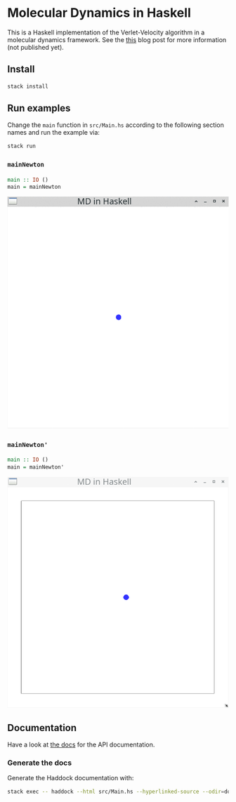 # Molecular Dynamics in Haskell

This is a Haskell implementation of the Verlet-Velocity algorithm in a molecular dynamics
framework.
See the [this]() blog post for more information (not published yet).

## Install

```bash
stack install
```

## Run examples

Change the `main` function in `src/Main.hs` according to the following section names
and run the example via:

```bash
stack run
```

### `mainNewton`

```haskell
main :: IO ()
main = mainNewton
```

![A particle moving to the right](./gifs/ball_newton.gif)

### `mainNewton'`

```haskell
main :: IO ()
main = mainNewton'
```

![A particle moving to the right and bouncing of a wall](./gifs/ball_newton_bounce.gif)


## Documentation

Have a look at [the docs](./docs/Main.html) for the API documentation.

### Generate the docs

Generate the Haddock documentation with:

```bash
stack exec -- haddock --html src/Main.hs --hyperlinked-source --odir=docs
```

